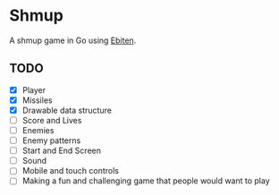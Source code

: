 # Shmup

A shmup game in Go using [Ebiten][ebiten].

## TODO
- [x] Player
- [x] Missiles
- [x] Drawable data structure
- [ ] Score and Lives
- [ ] Enemies
- [ ] Enemy patterns
- [ ] Start and End Screen
- [ ] Sound
- [ ] Mobile and touch controls
- [ ] Making a fun and challenging game that people would want to play

[ebiten]: https://hajimehoshi.github.io/ebiten/
